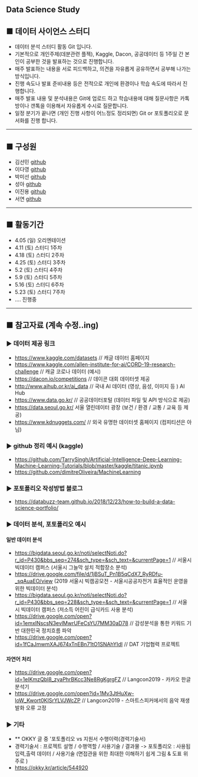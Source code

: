 ## Data Science Study
## ■ 데이터 사이언스 스터디
- 데이터 분석 스터디 활동 Git 입니다. 
- 기본적으로 개인주제(데분관련 플젝), Kaggle, Dacon, 공공데이터 등 1주일 간 본인이 공부한 것을 발표하는 것으로 진행합니다.
- 매주 발표하는 내용을 서로 피드백하고, 의견을 자유롭게 공유하면서 공부해 나가는 방식입니다. 
- 진행 속도나 발표 준비내용 등은 전적으로 개인에 환경이나 학습 속도에 따라서 진행합니다.
- 매주 발표 내용 및 분석내용은 Git에 업로드 하고 학습내용에 대해 질문사항은 카톡방이나 갠톡을 이용해서 자유롭게 수시로 질문합니다.
- 일정 분기가 끝나면 (개인 진행 사항이 어느정도 정리되면) Git or 포토폴리오로 문서화를 진행 합니다.
<hr>   

## ■ 구성원
- 김선민 [github](https://github.com/SeonminKim1)
- 이다영 [github](https://github.com/ldyoung4032)
- 박미선 [github](https://github.com/songsunn)
- 성아 [github](https://github.com/ssaahhh)
- 이진용 [github](입력예정)
- 서연 [github](https://github.com/Ndless-Analysis)
<hr>   

## ■ 활동기간
- 4.05 (일) 오리엔테이션
- 4.11 (토) 스터디 1주차
- 4.18 (토) 스터디 2주차
- 4.25 (토) 스터디 3주차
- 5.2 (토) 스터디 4주차
- 5.9 (토) 스터디 5주차
- 5.16 (토) 스터디 6주차
- 5.23 (토) 스터디 7주차
- .... 진행중

<hr>   

## ■ 참고자료 (계속 수정..ing)

### ▶ 데이터 제공 링크
- https://www.kaggle.com/datasets // 캐글 데이터 홈페이지
- https://www.kaggle.com/allen-institute-for-ai/CORD-19-research-challenge // 캐글 코로나 데이터 (예시)
- https://dacon.io/competitions // 데이콘 대회 데이터셋 제공
- http://www.aihub.or.kr/ai_data // 국내 AI 데이터 (영상, 음성, 이미지 등 ) AI Hub
- https://www.data.go.kr/ // 공공데이터포털 (데이터 파일 및 API  방식으로 제공)
- https://data.seoul.go.kr/ 서울 열린데이터 광장 (보건 / 환경 / 교통 / 교육 등 제공)
- https://www.kdnuggets.com/ // 외국 유명한 데이터셋 홈페이지 (컴피티션은 아님)

### ▶ github 정리 예시 (kaggle)
- https://github.com/TarrySingh/Artificial-Intelligence-Deep-Learning-Machine-Learning-Tutorials/blob/master/kaggle/titanic.ipynb
- https://github.com/dimitreOliveira/MachineLearning

### ▶ 포토폴리오 작성방법 블로그
- https://databuzz-team.github.io/2018/12/23/how-to-build-a-data-science-portfolio/ 
 
### ▶ 데이터 분석, 포토폴리오 예시

#### 일반 데이터 분석
- https://bigdata.seoul.go.kr/noti/selectNoti.do?r_id=P430&bbs_seq=274&sch_type=&sch_text=&currentPage=1 // 서울시 빅데이터 캠퍼스 (서울시 그늘막 설치 적합장소 분석) 
- https://drive.google.com/file/d/1jBSuT_Pn1B5qCdX7_RyRDfu-_sqAuaEO/view (2019 서울시 빅캠공모전 - 서울시공공자전거 효율적인 운영을 위한 빅데이터 분석)
- https://bigdata.seoul.go.kr/noti/selectNoti.do?r_id=P430&bbs_seq=228&sch_type=&sch_text=&currentPage=1 // 서울시 빅데이터 캠퍼스 (저소득 어린이 급식카드 사용 분석)
- https://drive.google.com/open?id=1emxINscsN3evlMwrUFeCsYU7MM30aD78 // 감성분석을 통한 키워드 기반 대한민국 정치흐름 파악
- https://drive.google.com/open?id=1fCaJmwmXAJ674xTnEBn71tO1SNAhYIdI // DAT 기업협력 프로젝트

#### 자연어 처리
- https://drive.google.com/open?id=1eIKmzQbl8_zyaPhrBKcc3Ne8RgKgrgFZ // Langcon2019 - 카카오 한글 분석기 
- https://drive.google.com/open?id=1Mv3JtHuXw-loW_Kwort0KISrYLVJWcZP // Langcon2019 - 스마트스피커에서의 음악 재생 발화 오류 고정

### ▶ 기타
- ** OKKY 글 중 '포토폴리오 vs 지원서 수행이력(경력기술서) 
- 경력기술서 : 프로젝트 설명 / 수행역할 / 사용기술 / 결과물 -> 포토폴리오 : 사용됩 입력,출력 데이터 / 사용기술 (면접관을 위한 최대한 이해하기 쉽게 그림 & 도표 위주로 )
- https://okky.kr/article/544920
